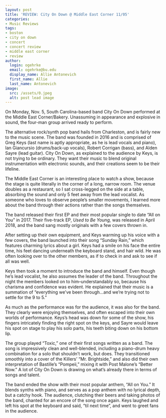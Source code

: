 ```yaml
---
layout: post
title: 'REVIEW: City On Down @ Middle East Corner 11/05'
categories:
- Music Reviews
tags:
- boston
- city on down
- concert
- concert review
- middle east corner
- review
author:
  login: ogehrke
  email: ogehrke@bu.edu
  display_name: Allie Antonevich
  first_name: Allie
  last_name: Antonevich
image:
  src: /assets/0.jpeg
  alt: post lead image
---
```

On Monday, Nov. 5, South Carolina-based band City On Down performed at the Middle East Corner/Bakery. Unassuming in appearance and explosive in sound, the four-man group arrived ready to perform.

The alternative rock/synth pop band hails from Charleston, and is fairly new to the music scene. The band was founded in 2016 and is comprised of Greg Keys (last name is aptly appropriate, as he is lead vocals and piano), Ian Giancursio (drums/back-up vocals), Robert Corrigan (bass), and Alden Sayre (lead guitar). City On Down, as explained to the audience by Keys, is not trying to be ordinary. They want their music to blend original instrumentation with electronic sounds, and their creations seem to be their lifeline.

The Middle East Corner is an interesting place to watch a show, because the stage is quite literally in the corner of a long, narrow room. The venue doubles as a restaurant, so I sat cross-legged on the side at a table, absorbing the sound and only 5 feet away from the lead vocalist. As someone who loves to observe people’s smaller movements, I learned more about the band through their actions rather than the songs themselves.

The band released their first EP and their most popular single to date “All on You” in 2017. Their five-track EP, _Used to Be Young,_ was released in April 2018, and the band sang mostly originals with a few covers thrown in.

After setting up their own equipment, and Keys warming up his voice with a few covers, the band launched into their song “Sunday Rain,” which features charming lyrics about a girl. Keys had a smile on his face the entire time, his feet dancing underneath the keyboard stand, and hair wild. He was often looking over to the other members, as if to check in and ask to see if all was well.

Keys then took a moment to introduce the band and himself. Even though he’s lead vocalist, he also assumes the leader of the band. Throughout the night the members looked on to him–understandably so, because his charisma and confidence was evident. He explained that their music is a summation of “everything we’ve been through…and we’re trying not to settle for the 9 to 5.”

As much as the performance was for the audience, it was also for the band. They clearly were enjoying themselves, and often escaped into their own worlds of performance. Keys’s head was down for some of the show, his fingers intricately finding the right spot on the keys, and Sayre would leave his spot on stage to play his solo parts, his teeth biting down on his bottom lip.

The group played “Toxic,” one of their first songs written as a band. The song is impressively clean and well-blended, including a piano-drum heavy combination for a solo that shouldn’t work, but does. They transitioned smoothly into a cover of the Killers’ “Mr. Brightside,” and also did their own interpretation of Bastille’s “Pompeii,” mixing it with Post Malone’s “Better Now.” A lot of City On Down is drawing on what’s already there in terms of songs and talent.

The band ended the show with their most popular anthem, “All on You.” It blends synths with piano, and serves as a pop anthem with no lyrical depth, but a catchy hook. The audience, clutching their beers and taking photos of the band, chanted for an encore of the song once again. Keys laughed and left his spot at the keyboard and said, “til next time”, and went to greet fans in the audience.